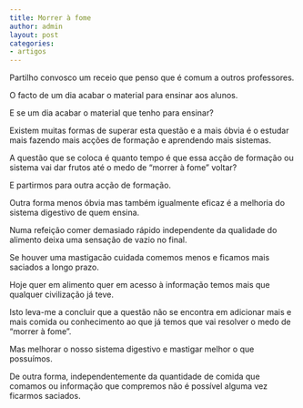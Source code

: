 ```yaml
---
title: Morrer à fome
author: admin
layout: post
categories:
- artigos
---
```

Partilho convosco um receio que penso que é comum a outros professores.

O facto de um dia acabar o material para ensinar aos alunos.

E se um dia acabar o material que tenho para ensinar?

Existem muitas formas de superar esta questão e a mais óbvia é o estudar mais fazendo mais acções de formação e aprendendo mais sistemas.

A questão que se coloca é quanto tempo é que essa acção de formação ou sistema vai dar frutos até o medo de &#8220;morrer à fome&#8221; voltar?

E partirmos para outra acção de formação.

Outra forma menos óbvia mas também igualmente eficaz é a melhoria do sistema digestivo de quem ensina.

Numa refeição comer demasiado rápido independente da qualidade do alimento deixa uma sensação de vazio no final.

Se houver uma mastigacão cuidada comemos menos e ficamos mais saciados a longo prazo.

Hoje quer em alimento quer em acesso à informação temos mais que qualquer civilização já teve.

Isto leva-me a concluir que a questão não se encontra em adicionar mais e mais comida ou conhecimento ao que já temos que vai resolver o medo de &#8220;morrer à fome&#8221;.

Mas melhorar o nosso sistema digestivo e mastigar melhor o que possuímos.

De outra forma, independentemente da quantidade de comida que comamos ou informação que compremos não é possível alguma vez ficarmos saciados.
